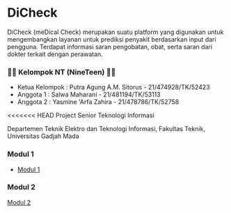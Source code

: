 # **DiCheck**
DiCheck (meDical Check) merupakan suatu platform yang digunakan untuk mengembangkan layanan untuk prediksi penyakit berdasarkan input dari pengguna. Terdapat informasi saran pengobatan, obat, serta saran dari dokter terkait dengan perawatan.

### 👩🏻  Kelompok NT (NineTeen)  👦🏻 
- Ketua Kelompok  : Putra Agung A.M. Sitorus - 21/474928/TK/52423
- Anggota 1       : Salwa Maharani - 21/481194/TK/53113
- Anggota 2       : Yasmine 'Arfa Zahira - 21/478786/TK/52758

<<<<<<< HEAD
Project Senior Teknologi Informasi

Departemen Teknik Elektro dan Teknologi Informasi, Fakultas Teknik, Universitas Gadjah Mada

### Modul 1 ###
- [Modul 1](modul1.html)
### Modul 2 ###
[Modul 2](./modul2.html)
